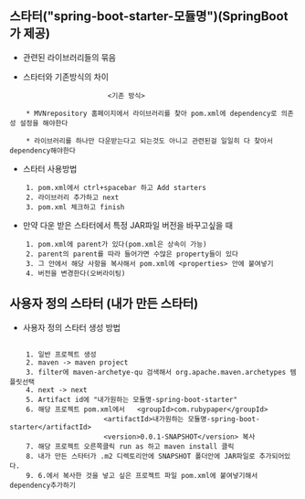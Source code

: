 ## 스타터("spring-boot-starter-모듈명")(SpringBoot가 제공)

- 관련된 라이브러리들의 묶음

- 스타터와 기존방식의 차이

```shell
						<기존 방식>

	* MVNrepository 홈페이지에서 라이브러리를 찾아 pom.xml에 dependency로 의존성 설정을 해야한다

	* 라이브러리를 하나만 다운받는다고 되는것도 아니고 관련된걸 일일히 다 찾아서 dependency해야한다

```

- 스타터 사용방법

```shell
	1. pom.xml에서 ctrl+spacebar 하고 Add starters
	2. 라이브러리 추가하고 next
	3. pom.xml 체크하고 finish
```

- 만약 다운 받은 스타터에서 특정 JAR파일 버전을 바꾸고싶을 때

```shell
	1. pom.xml에 parent가 있다(pom.xml은 상속이 가능)
	2. parent의 parent를 따라 들어가면 수많은 property들이 있다
	3. 그 안에서 해당 사항을 복사해서 pom.xml에 <properties> 안에 붙여넣기
	4. 버전을 변경한다(오버라이팅)
```

## 사용자 정의 스타터 (내가 만든 스타터)

- 사용자 정의 스타터 생성 방법

```shell

	1. 일반 프로젝트 생성 
	2. maven -> maven project 
	3. filter에 maven-archetye-qu 검색해서 org.apache.maven.archetypes 템플릿선택
	4. next -> next 
	5. Artifact id에 "내가원하는 모듈명-spring-boot-starter"
	6. 해당 프로젝트 pom.xml에서   <groupId>com.rubypaper</groupId>
  				       <artifactId>내가원하는 모듈명-spring-boot-starter</artifactId>
  				       <version>0.0.1-SNAPSHOT</version> 복사
	7. 해당 프로젝트 오른쪽클릭 run as 하고 maven install 클릭
	8. 내가 만든 스타터가 .m2 디렉토리안에 SNAPSHOT 폴더안에 JAR파일로 추가되어있다.
	9. 6.에서 복사한 것을 넣고 싶은 프로젝트 파일 pom.xml에 붙여넣기해서 dependency추가하기

```

